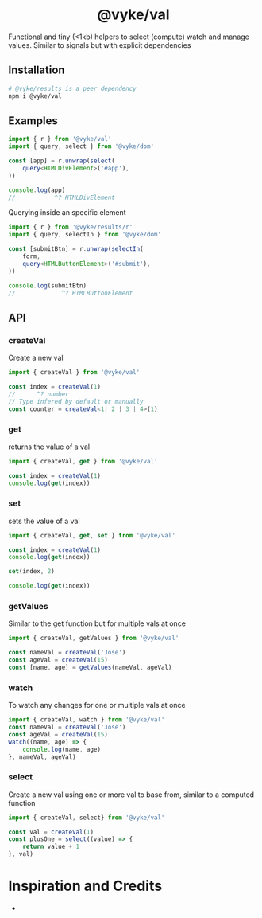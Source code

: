 <div align="center">
	<h1>
		@vyke/val
	</h1>
</div>
Functional and tiny (<1kb) helpers to select (compute) watch and manage values. Similar to signals but with explicit dependencies

## Installation
```sh
# @vyke/results is a peer dependency
npm i @vyke/val
```

## Examples
```ts
import { r } from '@vyke/val'
import { query, select } from '@vyke/dom'

const [app] = r.unwrap(select(
	query<HTMLDivElement>('#app'),
))

console.log(app)
//           ^? HTMLDivElement
```

Querying inside an specific element
```ts
import { r } from '@vyke/results/r'
import { query, selectIn } from '@vyke/dom'

const [submitBtn] = r.unwrap(selectIn(
	form,
	query<HTMLButtonElement>('#submit'),
))

console.log(submitBtn)
//             ^? HTMLButtonElement
```

## API
### createVal
Create a new val

```ts
import { createVal } from '@vyke/val'

const index = createVal(1)
//      ^? number
// Type infered by default or manually
const counter = createVal<1| 2 | 3 | 4>(1)
```

### get
returns the value of a val

```ts
import { createVal, get } from '@vyke/val'

const index = createVal(1)
console.log(get(index))
```

### set

sets the value of a val

```ts
import { createVal, get, set } from '@vyke/val'

const index = createVal(1)
console.log(get(index))

set(index, 2)

console.log(get(index))
```

### getValues
Similar to the get function but for multiple vals at once

```ts
import { createVal, getValues } from '@vyke/val'

const nameVal = createVal('Jose')
const ageVal = createVal(15)
const [name, age] = getValues(nameVal, ageVal)
```

### watch
To watch any changes for one or multiple vals at once

```ts
import { createVal, watch } from '@vyke/val'
const nameVal = createVal('Jose')
const ageVal = createVal(15)
watch((name, age) => {
	console.log(name, age)
}, nameVal, ageVal)
```

### select
Create a new val using one or more val to base from, similar to a computed function

```ts
import { createVal, select} from '@vyke/val'

const val = createVal(1)
const plusOne = select((value) => {
	return value + 1
}, val)
```

# Inspiration and Credits
 -
